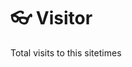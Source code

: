 # 👓 Visitor
<script async src="//busuanzi.ibruce.info/busuanzi/2.3/busuanzi.pure.mini.js"></script>
<span id="busuanzi_container_site_pv">Total visits to this site<span id="busuanzi_value_site_pv"></span>times</span>
